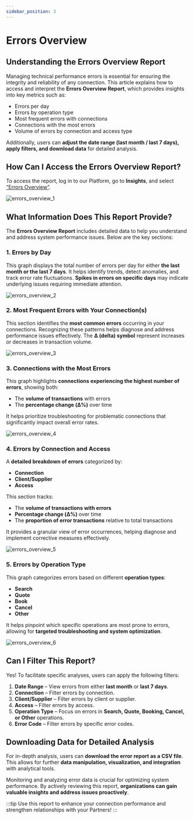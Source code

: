 ```yaml
---
sidebar_position: 3
---
```


# Errors Overview

## Understanding the Errors Overview Report
Managing technical performance errors is essential for ensuring the integrity and reliability of any connection. This article explains how to access and interpret the **Errors Overview Report**, which provides insights into key metrics such as:

- Errors per day
- Errors by operation type
- Most frequent errors with connections
- Connections with the most errors
- Volume of errors by connection and access type

Additionally, users can **adjust the date range (last month / last 7 days), apply filters, and download data** for detailed analysis.

## How Can I Access the Errors Overview Report?

To access the report, log in to our Platform, go to **Insights**, and select [“Errors Overview”](https://app.travelgate.com/insights/errors-overview).

![errors_overview_1](https://storage.travelgate.com/kbase/errors_overview_1.jpg)

## What Information Does This Report Provide?

The **Errors Overview Report** includes detailed data to help you understand and address system performance issues. Below are the key sections:

### 1. Errors by Day

This graph displays the total number of errors per day for either **the last month or the last 7 days**. It helps identify trends, detect anomalies, and track error rate fluctuations. **Spikes in errors on specific days** may indicate underlying issues requiring immediate attention.

![errors_overview_2](https://storage.travelgate.com/kbase/errors_overview_2.jpg)

### 2. Most Frequent Errors with Your Connection(s)

This section identifies the **most common errors** occurring in your connections. Recognizing these patterns helps diagnose and address performance issues effectively. The **Δ (delta) symbol** represent increases or decreases in transaction volume.

![errors_overview_3](https://storage.travelgate.com/kbase/errors_overview_3.jpg)

### 3. Connections with the Most Errors

This graph highlights **connections experiencing the highest number of errors**, showing both:
- The **volume of transactions** with errors
- The **percentage change (Δ%)** over time

It helps prioritize troubleshooting for problematic connections that significantly impact overall error rates.

![errors_overview_4](https://storage.travelgate.com/kbase/errors_overview_4.jpg)

### 4. Errors by Connection and Access

A **detailed breakdown of errors** categorized by:
- **Connection**
- **Client/Supplier**
- **Access**

This section tracks:
- The **volume of transactions with errors**
- **Percentage change (Δ%)** over time
- The **proportion of error transactions** relative to total transactions

It provides a granular view of error occurrences, helping diagnose and implement corrective measures effectively.

![errors_overview_5](https://storage.travelgate.com/kbase/errors_overview_5.jpg)

### 5. Errors by Operation Type

This graph categorizes errors based on different **operation types**:
- **Search**
- **Quote**
- **Book**
- **Cancel**
- **Other**

It helps pinpoint which specific operations are most prone to errors, allowing for **targeted troubleshooting and system optimization**.

![errors_overview_6](https://storage.travelgate.com/kbase/errors_overview_6.jpg)

## Can I Filter This Report?

Yes! To facilitate specific analyses, users can apply the following filters:

1. **Date Range** – View errors from either **last month** or **last 7 days**.
2. **Connection** – Filter errors by connection.
3. **Client/Supplier** – Filter errors by client or supplier.
4. **Access** – Filter errors by access.
5. **Operation Type** – Focus on errors in **Search, Quote, Booking, Cancel, or Other** operations.
6. **Error Code** – Filter errors by specific error codes.

## Downloading Data for Detailed Analysis

For in-depth analysis, users can **download the error report as a CSV file**. This allows for further **data manipulation, visualization, and integration** with analytical tools.

Monitoring and analyzing error data is crucial for optimizing system performance. By actively reviewing this report, **organizations can gain valuable insights and address issues proactively**.

:::tip
Use this report to enhance your connection performance and strengthen relationships with your Partners!
:::
